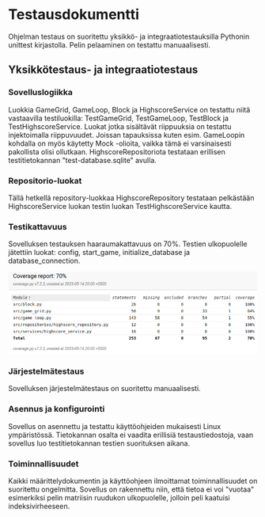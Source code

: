 # Testausdokumentti

Ohjelman testaus on suoritettu yksikkö- ja integraatiotestauksilla Pythonin unittest kirjastolla. Pelin pelaaminen on testattu manuaalisesti.

## Yksikkötestaus- ja integraatiotestaus

### Sovelluslogiikka

Luokkia GameGrid, GameLoop, Block ja HighscoreService on testattu niitä vastaavilla testiluokilla: TestGameGrid, TestGameLoop, TestBlock ja TestHighscoreService. Luokat jotka sisältävät riippuuksia
on testattu injektoimalla riippuvuudet. Joissan tapauksissa kuten esim. GameLoopin kohdalla on myös käytetty Mock -olioita, vaikka tämä ei varsinaisesti pakollista olisi ollutkaan. HighscoreRepositoriota testataan erillisen testitietokannan "test-database.sqlite" avulla.

### Repositorio-luokat

Tällä hetkellä repository-luokkaa HighscoreRepository testataan pelkästään HighscoreService luokan testin luokan TestHighscoreService kautta.

### Testikattavuus

Sovelluksen testauksen haaraumakattavuus on 70%. Testien ulkopuolelle jätettiin luokat: config, start_game, initialize_database ja database_connection.

![Testikattavuusraportti](https://github.com/smannist/ot2023/blob/master/dokumentaatio/images/coverage_rep.png)

### Järjestelmätestaus

Sovelluksen järjestelmätestaus on suoritettu manuaalisesti.

### Asennus ja konfigurointi

Sovellus on asennettu ja testattu käyttöohjeiden mukaisesti Linux ympäristössä. Tietokannan osalta ei vaadita erillisiä testaustiedostoja, vaan sovellus luo testitietokannan testien suorituksen aikana.

### Toiminnallisuudet

Kaikki määrittelydokumentin ja käyttöohjeen ilmoittamat toiminnallisuudet on suoritettu ongelmitta. Sovellus on rakennettu niin, että tietoa ei voi "vuotaa" esimerkiksi pelin matriisin ruudukon
ulkopuolelle, jolloin peli kaatuisi indeksivirheeseen.
